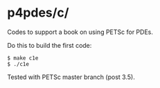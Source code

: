 p4pdes/c/
======

Codes to support a book on using PETSc for PDEs.

Do this to build the first code:

    $ make c1e
    $ ./c1e

Tested with PETSc master branch (post 3.5).

